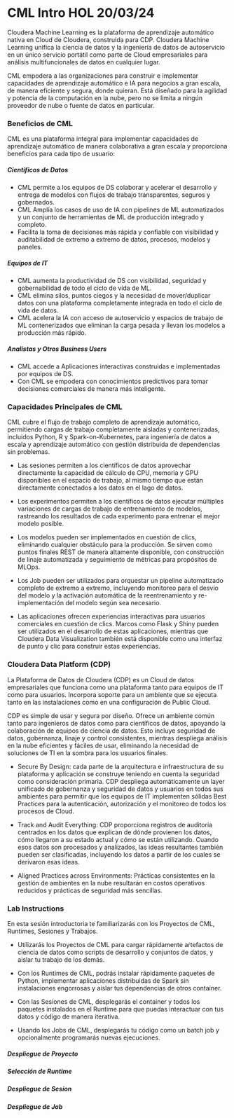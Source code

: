 # CML Intro HOL 20/03/24

Cloudera Machine Learning es la plataforma de aprendizaje automático nativa en Cloud de Cloudera, construida para CDP. Cloudera Machine Learning unifica la ciencia de datos y la ingeniería de datos de autoservicio en un único servicio portátil como parte de Cloud empresariales para análisis multifuncionales de datos en cualquier lugar.

CML empodera a las organizaciones para construir e implementar capacidades de aprendizaje automático e IA para negocios a gran escala, de manera eficiente y segura, donde quieran. Está diseñado para la agilidad y potencia de la computación en la nube, pero no se limita a ningún proveedor de nube o fuente de datos en particular.


### Beneficios de CML

CML es una plataforma integral para implementar capacidades de aprendizaje automático de manera colaborativa a gran escala y proporciona beneficios para cada tipo de usuario:

##### Científicos de Datos

* CML permite a los equipos de DS colaborar y acelerar el desarrollo y entrega de modelos con flujos de trabajo transparentes, seguros y gobernados.
* CML Amplía los casos de uso de IA con pipelines de ML automatizados y un conjunto de herramientas de ML de producción integrado y completo.
* Facilita la toma de decisiones más rápida y confiable con visibilidad y auditabilidad de extremo a extremo de datos, procesos, modelos y paneles.

##### Equipos de IT

* CML aumenta la productividad de DS con visibilidad, seguridad y gobernabilidad de todo el ciclo de vida de ML.
* CML elimina silos, puntos ciegos y la necesidad de mover/duplicar datos con una plataforma completamente integrada en todo el ciclo de vida de datos.
* CML acelera la IA con acceso de autoservicio y espacios de trabajo de ML contenerizados que eliminan la carga pesada y llevan los modelos a producción más rápido.

##### Analistas y Otros Business Users

* CML accede a Aplicaciones interactivas construidas e implementadas por equipos de DS.
* Con CML se empodera con conocimientos predictivos para tomar decisiones comerciales de manera más inteligente.


### Capacidades Principales de CML

CML cubre el flujo de trabajo completo de aprendizaje automático, permitiendo cargas de trabajo completamente aisladas y contenerizadas, incluidos Python, R y Spark-on-Kubernetes, para ingeniería de datos a escala y aprendizaje automático con gestión distribuida de dependencias sin problemas.

* Las sesiones permiten a los científicos de datos aprovechar directamente la capacidad de cálculo de CPU, memoria y GPU disponibles en el espacio de trabajo, al mismo tiempo que están directamente conectados a los datos en el lago de datos.

* Los experimentos permiten a los científicos de datos ejecutar múltiples variaciones de cargas de trabajo de entrenamiento de modelos, rastreando los resultados de cada experimento para entrenar el mejor modelo posible.

* Los modelos pueden ser implementados en cuestión de clics, eliminando cualquier obstáculo para la producción. Se sirven como puntos finales REST de manera altamente disponible, con construcción de linaje automatizada y seguimiento de métricas para propósitos de MLOps.

* Los Job pueden ser utilizados para orquestar un pipeline automatizado completo de extremo a extremo, incluyendo monitoreo para el desvío del modelo y la activación automática de la reentrenamiento y re-implementación del modelo según sea necesario.

* Las aplicaciones ofrecen experiencias interactivas para usuarios comerciales en cuestión de clics. Marcos como Flask y Shiny pueden ser utilizados en el desarrollo de estas aplicaciones, mientras que Cloudera Data Visualization también está disponible como una interfaz de punto y clic para construir estas experiencias.


### Cloudera Data Platform (CDP)

La Plataforma de Datos de Cloudera (CDP) es un Cloud de datos empresariales que funciona como una plataforma tanto para equipos de IT como para usuarios. Incorpora soporte para un ambiente que se ejecuta tanto en las instalaciones como en una configuración de Public Cloud.

CDP es simple de usar y segura por diseño. Ofrece un ambiente común tanto para ingenieros de datos como para científicos de datos, apoyando la colaboración de equipos de ciencia de datos. Esto incluye seguridad de datos, gobernanza, linaje y control consistentes, mientras despliega análisis en la nube eficientes y fáciles de usar, eliminando la necesidad de soluciones de TI en la sombra para los usuarios finales.

* Secure By Design: cada parte de la arquitectura e infraestructura de su plataforma y aplicación se construye teniendo en cuenta la seguridad como consideración primaria. CDP despliega automáticamente un layer unificado de gobernanza y seguridad de datos y usuarios en todos sus ambientes para permitir que los equipos de IT implementen sólidas Best Practices para la autenticación, autorización y el monitoreo de todos los procesos de Cloud.

* Track and Audit Everything: CDP proporciona registros de auditoría centrados en los datos que explican de dónde provienen los datos, cómo llegaron a su estado actual y cómo se están utilizando. Cuando esos datos son procesados y analizados, las ideas resultantes también pueden ser clasificadas, incluyendo los datos a partir de los cuales se derivaron esas ideas.

* Aligned Practices across Environments: Prácticas consistentes en la gestión de ambientes en la nube resultarán en costos operativos reducidos y prácticas de seguridad más sencillas.


### Lab Instructions

En esta sesión introductoria te familiarizarás con los Proyectos de CML, Runtimes, Sesiones y Trabajos.

* Utilizarás los Proyectos de CML para cargar rápidamente artefactos de ciencia de datos como scripts de desarrollo y conjuntos de datos, y aislar tu trabajo de los demás.

* Con los Runtimes de CML, podrás instalar rápidamente paquetes de Python, implementar aplicaciones distribuidas de Spark sin instalaciones engorrosas y aislar tus dependencias de otros container.

* Con las Sesiones de CML, desplegarás el container y todos los paquetes instalados en el Runtime para que puedas interactuar con tus datos y código de manera iterativa.

* Usando los Jobs de CML, desplegarás tu código como un batch job y opcionalmente programarás nuevas ejecuciones.


##### Despliegue de Proyecto

##### Selección de Runtime

##### Despliegue de Sesion

##### Despliegue de Job
